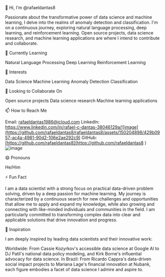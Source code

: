 👋 Hi, I'm @rafaeldantas8

Passionate about the transformative power of data science and machine learning, I delve into the realms of anomaly detection and classification. I'm on a continuous journey, exploring natural language processing, deep learning, and reinforcement learning. Open source projects, data science research, and machine learning applications are where I intend to contribute and collaborate.

🌱 Currently Learning

Natural Language Processing
Deep Learning
Reinforcement Learning

👀 Interests

Data Science
Machine Learning
Anomaly Detection
Classification

💞️ Looking to Collaborate On

Open source projects
Data science research
Machine learning applications

📫 How to Reach Me

Email: rafaeldantas1986@icloud.com
LinkedIn: https://www.linkedin.com/in/rafael-c-dantas-38046129a/![image](https://github.com/rafaeldantas8/rafaeldantas8/assets/150204898/429b0957-ac4a-4981-90d2-106e2ae292c9)
GitHub: [https://github.com/rafaeldantas8](https://github.com/rafaeldantas8 )![image](https://github.com/rafaeldantas8/rafaeldantas8/assets/150204898/875b8e5d-dae9-45e2-8c42-e21f2fc009b3)

😄 Pronouns

He/Him

⚡ Fun Fact

I am a data scientist with a strong focus on practical data-driven problem solving, driven by a deep passion for machine learning. My journey is characterized by a continuous search for new challenges and opportunities that allow me to apply and expand my knowledge, while also growing and connecting with like-minded individuals and communities in the field. I am particularly committed to transforming complex data into clear and applicable solutions that drive innovation and progress.

🌟 Inspiration

I am deeply inspired by leading data scientists and their innovative work:

Worldwide: From Cassie Kozyrkov's accessible data science at Google AI to DJ Patil's national data policy modeling, and Kirk Borne's influential advocacy for data science.
In Brazil: From Ricardo Cappra's data-driven social impact projects to Mariana Lage's financial innovation at Nubank, each figure embodies a facet of data science I admire and aspire to.

